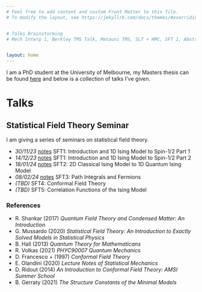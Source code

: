 ```yaml
---
# Feel free to add content and custom Front Matter to this file.
# To modify the layout, see https://jekyllrb.com/docs/themes/#overriding-theme-defaults


# Talks Brainstorming
# Mech Interp 1, Berkley TMS Talk, Metauni TMS, SLT + HMC, SFT 1, Abstraction 1, Abstraction 2, Masters Defence 


layout: home
---
```


I am a PhD student at the University of Melbourne, my Masters thesis can be found [here](/msc-thesis.pdf) and below is a collection of talks I've given. 

# Talks

## Statistical Field Theory Seminar 

I am giving a series of seminars on statistical field theory. 

- *30/11/23* [notes](/notes/SFT1-2.pdf) SFT1: Introduction and 1D Ising Model to Spin-1/2 Part 1
- *14/12/23* [notes](/notes/SFT1-3.pdf) SFT1: Introduction and 1D Ising Model to Spin-1/2 Part 2
- *18/01/24* [notes](/notes/SFT2-3.pdf) SFT2: 2D Classical Ising Model to 1D Quantum Ising Model 
- *08/02/24* [notes](/notes/SFT3-3.pdf) SFT3: Path Integrals and Fermions
- *(TBD)* SFT4: Conformal Field Theory 
- *(TBD)* SFT5: Correlation Functions of the Ising Model

### References

- R. Shankar (2017) *Quantum Field Theory and Condensed Matter: An Introduction*
- G. Mussardo (2020) *Statistical Field Theory: An Introduction to Exactly Solved Models in Statistical Physics*
- B. Hall (2013) *Quantum Theory for Mathematicans* 
- R. Volkas (2021) *PHYC90007 Quantum Mechanics*
- D. Francesco + (1997) *Conformal Field Theory*
- E. Olandini (2020) *Lecture Notes of Statistical Mechanics*
- D. Ridout (2014) *An Introduction to Conformal Field Theory: AMSI Summer School*
- B. Gerraty (2021) *The Structure Constants of the Minimal Models*

